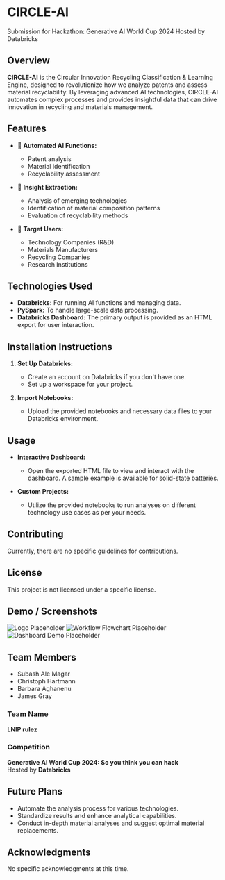 # CIRCLE-AI
Submission for Hackathon: Generative AI World Cup 2024 Hosted by Databricks

## Overview

**CIRCLE-AI** is the Circular Innovation Recycling Classification & Learning Engine, designed to revolutionize how we analyze patents and assess material recyclability. By leveraging advanced AI technologies, CIRCLE-AI automates complex processes and provides insightful data that can drive innovation in recycling and materials management.

## Features

- 🤖 **Automated AI Functions:**
  - Patent analysis
  - Material identification
  - Recyclability assessment

- 📑 **Insight Extraction:**
  - Analysis of emerging technologies
  - Identification of material composition patterns
  - Evaluation of recyclability methods

- 🎯 **Target Users:**
  - Technology Companies (R&D)
  - Materials Manufacturers
  - Recycling Companies
  - Research Institutions

## Technologies Used

- **Databricks:** For running AI functions and managing data.
- **PySpark:** To handle large-scale data processing.
- **Databricks Dashboard:** The primary output is provided as an HTML export for user interaction.

## Installation Instructions

1. **Set Up Databricks:**
   - Create an account on Databricks if you don't have one.
   - Set up a workspace for your project.

2. **Import Notebooks:**
   - Upload the provided notebooks and necessary data files to your Databricks environment.

## Usage

- **Interactive Dashboard:**
  - Open the exported HTML file to view and interact with the dashboard. A sample example is available for solid-state batteries.

- **Custom Projects:**
  - Utilize the provided notebooks to run analyses on different technology use cases as per your needs.

## Contributing

Currently, there are no specific guidelines for contributions.

## License

This project is not licensed under a specific license.

## Demo / Screenshots

![Logo Placeholder](link_to_logo_image)
![Workflow Flowchart Placeholder](link_to_flowchart_image)
![Dashboard Demo Placeholder](link_to_dashboard_image)

## Team Members

- Subash Ale Magar
- Christoph Hartmann
- Barbara Aghanenu
- James Gray

### Team Name

**LNIP rulez**

### Competition

**Generative AI World Cup 2024: So you think you can hack**  
Hosted by **Databricks**

## Future Plans

- Automate the analysis process for various technologies.
- Standardize results and enhance analytical capabilities.
- Conduct in-depth material analyses and suggest optimal material replacements.

## Acknowledgments

No specific acknowledgments at this time.
